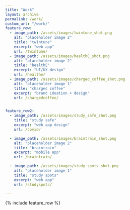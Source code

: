 ```yaml
---
title: "Work"
layout: archive
permalink: /work/
custom_url: "/work/"
feature_row:
  - image_path: /assets/images/twintune_shot.png
    alt: "placeholder image 2"
    title: "twintune"
    excerpt: "web app"
    url: /twintune/
  - image_path: /assets/images/healthE_shot.png
    alt: "placeholder image 2"
    title: "healthE"
    excerpt: "UI/UX design"
    url: /healthe/
  - image_path: /assets/images/charged_coffee_shot.png
    alt: "placeholder image 1"
    title: "charged coffee"
    excerpt: "brand ideation + design"
    url: /chargedcoffee/


feature_row2:
  - image_path: /assets/images/study_safe_shot.png
    title: "study safe"
    excerpt: "web app design"
    url: /covid/

  - image_path: /assets/images/braintrain_shot.png
    alt: "placeholder image 2"
    title: "braintrain"
    excerpt: "mobile app"
    url: /braintrain/

  - image_path: /assets/images/study_spots_shot.png
    alt: "placeholder image 1"
    title: "study spots"
    excerpt: "web app"
    url: /studyspots/

---
```


{% include feature_row %}